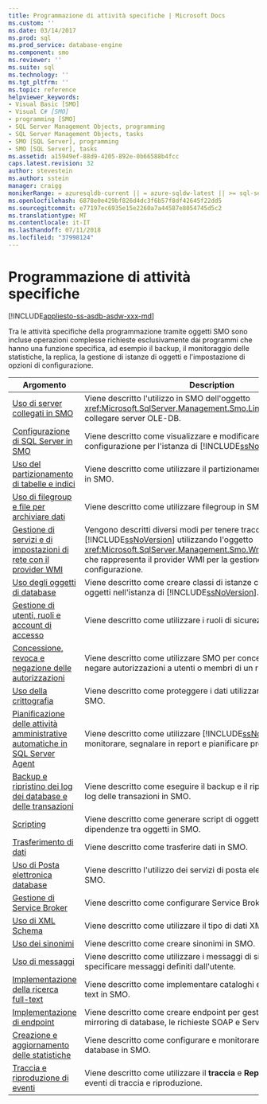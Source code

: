 ```yaml
---
title: Programmazione di attività specifiche | Microsoft Docs
ms.custom: ''
ms.date: 03/14/2017
ms.prod: sql
ms.prod_service: database-engine
ms.component: smo
ms.reviewer: ''
ms.suite: sql
ms.technology: ''
ms.tgt_pltfrm: ''
ms.topic: reference
helpviewer_keywords:
- Visual Basic [SMO]
- Visual C# [SMO]
- programming [SMO]
- SQL Server Management Objects, programming
- SQL Server Management Objects, tasks
- SMO [SQL Server], programming
- SMO [SQL Server], tasks
ms.assetid: a15949ef-88d9-4205-892e-0b66588b4fcc
caps.latest.revision: 32
author: stevestein
ms.author: sstein
manager: craigg
monikerRange: = azuresqldb-current || = azure-sqldw-latest || >= sql-server-2016 || = sqlallproducts-allversions
ms.openlocfilehash: 6878e0e429bf826d4dc3f6b57f8df42645f22dd5
ms.sourcegitcommit: e77197ec6935e15e2260a7a44587e8054745d5c2
ms.translationtype: MT
ms.contentlocale: it-IT
ms.lasthandoff: 07/11/2018
ms.locfileid: "37998124"
---
```

# <a name="programming-specific-tasks"></a>Programmazione di attività specifiche
[!INCLUDE[appliesto-ss-asdb-asdw-xxx-md](../../../includes/appliesto-ss-asdb-asdw-xxx-md.md)]

  Tra le attività specifiche della programmazione tramite oggetti SMO sono incluse operazioni complesse richieste esclusivamente dai programmi che hanno una funzione specifica, ad esempio il backup, il monitoraggio delle statistiche, la replica, la gestione di istanze di oggetti e l'impostazione di opzioni di configurazione.  
  
|Argomento|Description|  
|-----------|-----------------|  
|[Uso di server collegati in SMO](../../../relational-databases/server-management-objects-smo/tasks/using-linked-servers-in-smo.md)|Viene descritto l'utilizzo in SMO dell'oggetto <xref:Microsoft.SqlServer.Management.Smo.LinkedServer> per collegare server OLE-DB.|  
|[Configurazione di SQL Server in SMO](../../../relational-databases/server-management-objects-smo/tasks/configuring-sql-server-in-smo.md)|Viene descritto come visualizzare e modificare le impostazioni di configurazione per l'istanza di [!INCLUDE[ssNoVersion](../../../includes/ssnoversion-md.md)] in SMO.|  
|[Uso del partizionamento di tabelle e indici](../../../relational-databases/server-management-objects-smo/tasks/using-table-and-index-partitioning.md)|Viene descritto come utilizzare il partizionamento di indici e tabelle in SMO.|  
|[Uso di filegroup e file per archiviare dati](../../../relational-databases/server-management-objects-smo/tasks/using-filegroups-and-files-to-store-data.md)|Viene descritto come utilizzare filegroup in SMO.|  
|[Gestione di servizi e di impostazioni di rete con il provider WMI](../../../relational-databases/server-management-objects-smo/tasks/managing-services-and-network-settings-by-using-wmi-provider.md)|Vengono descritti diversi modi per tenere traccia dell'istanza di [!INCLUDE[ssNoVersion](../../../includes/ssnoversion-md.md)] utilizzando l'oggetto <xref:Microsoft.SqlServer.Management.Smo.Wmi.ManagedComputer> che rappresenta il provider WMI per la gestione della configurazione.|  
|[Uso degli oggetti di database](../../../relational-databases/server-management-objects-smo/tasks/creating-altering-and-removing-database-objects.md)|Viene descritto come creare classi di istanze che rappresentano oggetti nell'istanza di [!INCLUDE[ssNoVersion](../../../includes/ssnoversion-md.md)].|  
|[Gestione di utenti, ruoli e account di accesso](../../../relational-databases/server-management-objects-smo/tasks/managing-users-roles-and-logins.md)|Viene descritto come utilizzare i ruoli di sicurezza in SMO.|  
|[Concessione, revoca e negazione delle autorizzazioni](../../../relational-databases/server-management-objects-smo/tasks/granting-revoking-and-denying-permissions.md)|Viene descritto come utilizzare SMO per concedere, revocare e negare autorizzazioni a utenti o membri di un ruolo.|  
|[Uso della crittografia](../../../relational-databases/server-management-objects-smo/tasks/using-encryption.md)|Viene descritto come proteggere i dati utilizzando la crittografia in SMO.|  
|[Pianificazione delle attività amministrative automatiche in SQL Server Agent](../../../relational-databases/server-management-objects-smo/tasks/scheduling-automatic-administrative-tasks-in-sql-server-agent.md)|Viene descritto come utilizzare [!INCLUDE[ssNoVersion](../../../includes/ssnoversion-md.md)] Agent per monitorare, segnalare in report e pianificare processi in SMO.|  
|[Backup e ripristino dei log dei database e delle transazioni](../../../relational-databases/server-management-objects-smo/tasks/backing-up-and-restoring-databases-and-transaction-logs.md)|Viene descritto come eseguire il backup e il ripristino di database e log delle transazioni in SMO.|  
|[Scripting](../../../relational-databases/server-management-objects-smo/tasks/scripting.md)|Viene descritto come generare script di oggetti e individuare dipendenze tra oggetti in SMO.|  
|[Trasferimento di dati](../../../relational-databases/server-management-objects-smo/tasks/transferring-data.md)|Viene descritto come trasferire dati in SMO.|  
|[Uso di Posta elettronica database](../../../relational-databases/server-management-objects-smo/tasks/using-database-mail.md)|Viene descritto l'utilizzo dei servizi di posta elettronica da parte di SMO.|  
|[Gestione di Service Broker](../../../relational-databases/server-management-objects-smo/tasks/managing-service-broker.md)|Viene descritto come configurare Service Broker tramite SMO.|  
|[Uso di XML Schema](../../../relational-databases/server-management-objects-smo/tasks/using-xml-schemas.md)|Viene descritto come utilizzare il tipo di dati XML in SMO.|  
|[Uso dei sinonimi](../../../relational-databases/server-management-objects-smo/tasks/using-synonyms.md)|Viene descritto come creare sinonimi in SMO.|  
|[Uso di messaggi](../../../relational-databases/server-management-objects-smo/tasks/using-messages.md)|Viene descritto come utilizzare i messaggi di sistema e come specificare messaggi definiti dall'utente.|  
|[Implementazione della ricerca full-text](../../../relational-databases/server-management-objects-smo/tasks/implementing-full-text-search.md)|Viene descritto come implementare cataloghi e indici di ricerca full-text in SMO.|  
|[Implementazione di endpoint](../../../relational-databases/server-management-objects-smo/tasks/implementing-endpoints.md)|Viene descritto come creare endpoint per gestire payload per il mirroring di database, le richieste SOAP e Service Broker.|  
|[Creazione e aggiornamento delle statistiche](../../../relational-databases/server-management-objects-smo/tasks/creating-and-updating-statistics.md)|Viene descritto come configurare e monitorare statistiche su un database in SMO.|  
|[Traccia e riproduzione di eventi](../../../relational-databases/server-management-objects-smo/tasks/tracing-and-replaying-events.md)|Viene descritto come utilizzare il **traccia** e **Replay** oggetti in SMO gli eventi di traccia e riproduzione.|  
  
  
